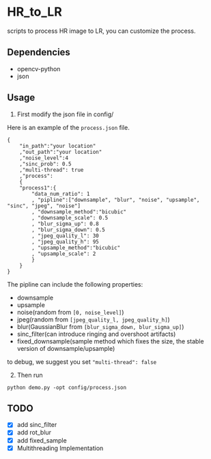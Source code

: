# HR_to_LR

scripts to process HR image to LR, you can customize the process.

## Dependencies

- opencv-python
- json

## Usage

1. First modify the json file in config/

Here is an example of the `process.json` file.
```
{
	"in_path":"your location"
	,"out_path":"your location"
	,"noise_level":4
	,"sinc_prob": 0.5
	,"multi-thread": true
	,"process":
	{
	"process1":{
		"data_num_ratio": 1
		, "pipline":["downsample", "blur", "noise", "upsample", "sinc", "jpeg", "noise"]
		, "downsample_method":"bicubic"
		, "downsample_scale": 0.5
		, "blur_sigma_up": 0.8
		, "blur_sigma_down": 0.5
		, "jpeg_quality_l": 30
		, "jpeg_quality_h": 95
		, "upsample_method":"bicubic"
		, "upsample_scale": 2
		}
	}
}
```

The pipline can include the following properties:
- downsample
- upsample
- noise(random from `[0, noise_level]`)
- jpeg(random from `[jpeg_quality_l, jpeg_quality_h]`)
- blur(GaussianBlur from `[blur_sigma_down, blur_sigma_up]`)
- sinc_filter(can introduce ringing and overshoot artifacts)
- fixed_downsample(sample method which fixes the size, the stable version of downsample/upsample)

to debug, we suggest you set `"multi-thread": false`

2. Then run

`python demo.py -opt config/process.json`

## TODO

- [x] add sinc_filter
- [x] add rot_blur
- [x] add fixed_sample
- [x] Multithreading Implementation